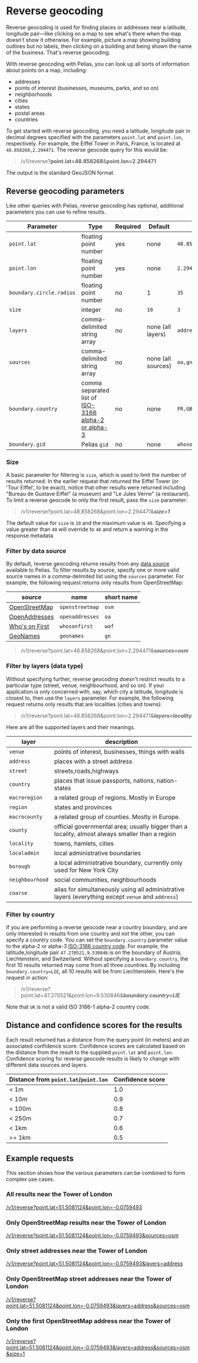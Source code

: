 # Reverse geocoding

Reverse geocoding is used for finding places or addresses near a latitude, longitude pair&mdash;like clicking on a map to see what's there when the map doesn't show it otherwise. For example, picture a map showing building outlines but no labels, then clicking on a building and being shown the name of the business. That's reverse geocoding.

With reverse geocoding with Pelias, you can look up all sorts of information about points on a map, including:

* addresses
* points of interest (businesses, museums, parks, and so on)
* neighborhoods
* cities
* states
* postal areas
* countries

To get started with reverse geocoding, you need a latitude, longitude pair in decimal degrees specified with the parameters `point.lat` and `point.lon`, respectively.  For example, the Eiffel Tower in Paris, France, is located at `48.858268,2.294471`. The reverse geocode query for this would be:

>/v1/reverse?__point.lat=48.858268__&__point.lon=2.294471__

The output is the standard GeoJSON format.

## Reverse geocoding parameters

Like other queries with Pelias, reverse geocoding has optional, additional parameters you can use to refine results.

Parameter | Type | Required | Default | Example
--- | --- | --- | --- | ---
`point.lat` | floating point number | yes | none | `48.858268`
`point.lon` | floating point number | yes | none | `2.294471`
`boundary.circle.radius` | floating point number | no | 1 | `35`
`size` | integer | no | `10` | `3`
`layers` | comma-delimited string array | no | none (all layers) | `address,locality`
`sources` | comma-delimited string array | no | none (all sources) | `oa,gn`
`boundary.country` | comma separated list of <a href="https://en.wikipedia.org/wiki/ISO_3166-1" target="\_blank">ISO-3166 alpha-2 or alpha-3</a> | no | none | `FR,GBR`
`boundary.gid` | Pelias `gid` | no | none | `whosonfirst:locality:101748355`

### Size

A basic parameter for filtering is `size`, which is used to limit the number of results returned. In the earlier request that returned the Eiffel Tower (or 'Tour Eiffel', to be exact), notice that other results were returned including "Bureau de Gustave Eiffel" (a museum) and "Le Jules Verne" (a restaurant). To limit a reverse geocode to only the first result, pass the `size` parameter:

> /v1/reverse?point.lat=48.858268&point.lon=2.294471&___size=1___

The default value for `size` is `10` and the maximum value is `40`. Specifying a value greater than `40` will override to `40` and return a warning in the response metadata.

### Filter by data source

By default, reverse geocoding returns results from any [data source](data-sources.md) available to Pelias. To filter results by source, specify one or more valid source names in a comma-delimited list using the `sources` parameter. For example, the following request returns only results from OpenStreetMap:

| source | name | short name |
|---|---|---|
| [OpenStreetMap](http://www.openstreetmap.org/) | `openstreetmap` | `osm` |
| [OpenAddresses](http://openaddresses.io/) | `openaddresses` | `oa` |
| [Who's on First](https://whosonfirst.org) | `whosonfirst` | `wof` |
| [GeoNames](http://www.geonames.org/) | `geonames` | `gn` |

>/v1/reverse?point.lat=48.858268&point.lon=2.294471&___sources=osm___

### Filter by layers (data type)

Without specifying further, reverse geocoding doesn't restrict results to a particular type (street, venue, neighbourhood, and so on).  If your application is only concerned with, say, which city a latitude, longitude is closest to, then use the `layers` parameter.  For example, the following request returns only results that are localities (cities and towns):

> /v1/reverse?point.lat=48.858268&point.lon=2.294471&___layers=locality___

Here are all the supported layers and their meanings.

|layer|description|
|----|----|
|`venue`|points of interest, businesses, things with walls|
|`address`|places with a street address|
|`street`|streets,roads,highways|
|`country`|places that issue passports, nations, nation-states|
|`macroregion`|a related group of regions. Mostly in Europe|
|`region`|states and provinces|
|`macrocounty`|a related group of counties. Mostly in Europe.|
|`county`|official governmental area; usually bigger than a locality, almost always smaller than a region|
|`locality`|towns, hamlets, cities|
|`localadmin`|local administrative boundaries|
|`borough`| a local administrative boundary, currently only used for New York City|
|`neighbourhood`|social communities, neighbourhoods|
|`coarse`|alias for simultaneously using all administrative layers (everything except `venue` and `address`)|

### Filter by country

If you are performing a reverse geocode near a country boundary, and are only interested in results from one country and not the other, you can specify a country code. You can set the `boundary.country` parameter value to the alpha-2 or alpha-3 [ISO-3166 country code](https://en.wikipedia.org/wiki/ISO_3166-1). For example, the latitude,longitude pair `47.270521,9.530846` is on the boundary of Austria, Liechtenstein, and Switzerland. Without specifying a `boundary.country`, the first 10 results returned may come from all three countries. By including `boundary.country=LIE`, all 10 results will be from Liechtenstein. Here's the request in action:

> /v1/reverse?point.lat=47.270521&point.lon=9.530846&___boundary.country=LIE___

Note that `UK` is not a valid ISO 3166-1 alpha-2 country code.

## Distance and confidence scores for the results

Each result returned has a distance from the query point (in meters) and an associated confidence score. Confidence scores are calculated based on the distance from the result to the supplied `point.lat` and `point.lon`. Confidence scoring for reverse geocode results is likely to change with different data sources and layers.

Distance from `point.lat`/`point.lon` | Confidence score
--- | ---
&lt; 1m | 1.0
&lt; 10m | 0.9
&lt; 100m | 0.8
&lt; 250m | 0.7
&lt; 1km | 0.6
&gt;= 1km | 0.5

## Example requests

This section shows how the various parameters can be combined to form complex use cases.

### All results near the Tower of London
[/v1/reverse?point.lat=51.5081124&point.lon=-0.0759493](https://pelias.github.io/compare/#/v1/reverse%3Fpoint.lat=51.5081124&point.lon=-0.0759493)

### Only OpenStreetMap results near the Tower of London
[/v1/reverse?point.lat=51.5081124&point.lon=-0.0759493&sources=osm](https://pelias.github.io/compare/#/v1/reverse%3Fpoint.lat=51.5081124&point.lon=-0.0759493&sources=osm)

### Only street addresses near the Tower of London
[/v1/reverse?point.lat=51.5081124&point.lon=-0.0759493&layers=address](https://pelias.github.io/compare/#/v1/reverse%3Fpoint.lat=51.5081124&point.lon=-0.0759493&layers=address)

### Only OpenStreetMap street addresses near the Tower of London
[/v1/reverse?point.lat=51.5081124&point.lon=-0.0759493&layers=address&sources=osm](https://pelias.github.io/compare/#/v1/reverse%3Fpoint.lat=51.5081124&point.lon=-0.0759493&layers=address&sources=osm)

### Only the first OpenStreetMap address near the Tower of London
[/v1/reverse?point.lat=51.5081124&point.lon=-0.0759493&layers=address&sources=osm&size=1](https://pelias.github.io/compare/#/v1/reverse%3Fpoint.lat=51.5081124&point.lon=-0.0759493&layers=address&sources=osm&size=1)
